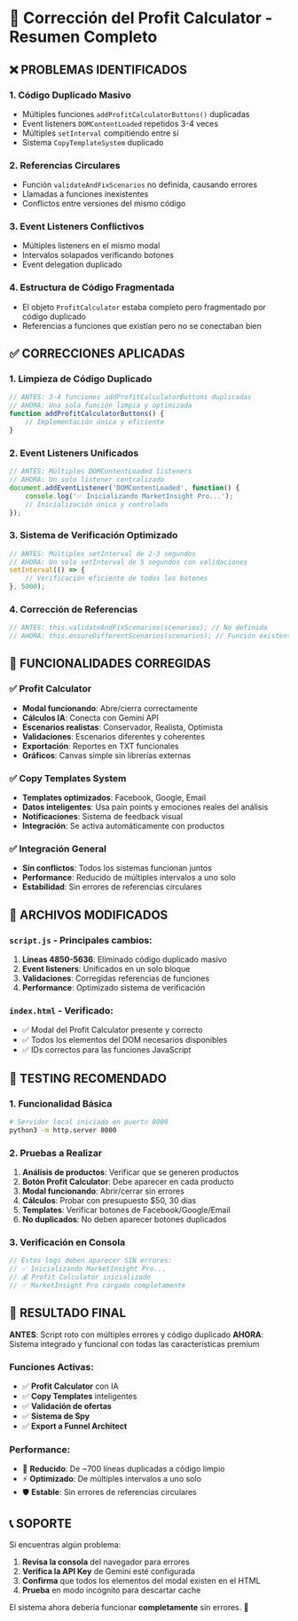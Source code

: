 # 🔧 Corrección del Profit Calculator - Resumen Completo

## ❌ PROBLEMAS IDENTIFICADOS

### 1. **Código Duplicado Masivo**
- Múltiples funciones `addProfitCalculatorButtons()` duplicadas
- Event listeners `DOMContentLoaded` repetidos 3-4 veces
- Múltiples `setInterval` compitiendo entre sí
- Sistema `CopyTemplateSystem` duplicado

### 2. **Referencias Circulares**
- Función `validateAndFixScenarios` no definida, causando errores
- Llamadas a funciones inexistentes
- Conflictos entre versiones del mismo código

### 3. **Event Listeners Conflictivos**
- Múltiples listeners en el mismo modal
- Intervalos solapados verificando botones
- Event delegation duplicado

### 4. **Estructura de Código Fragmentada**
- El objeto `ProfitCalculator` estaba completo pero fragmentado por código duplicado
- Referencias a funciones que existían pero no se conectaban bien

## ✅ CORRECCIONES APLICADAS

### 1. **Limpieza de Código Duplicado**
```javascript
// ANTES: 3-4 funciones addProfitCalculatorButtons duplicadas
// AHORA: Una sola función limpia y optimizada
function addProfitCalculatorButtons() {
    // Implementación única y eficiente
}
```

### 2. **Event Listeners Unificados**
```javascript
// ANTES: Múltiples DOMContentLoaded listeners
// AHORA: Un solo listener centralizado
document.addEventListener('DOMContentLoaded', function() {
    console.log('✅ Inicializando MarketInsight Pro...');
    // Inicialización única y controlada
});
```

### 3. **Sistema de Verificación Optimizado**
```javascript
// ANTES: Múltiples setInterval de 2-3 segundos
// AHORA: Un solo setInterval de 5 segundos con validaciones
setInterval(() => {
    // Verificación eficiente de todos los botones
}, 5000);
```

### 4. **Corrección de Referencias**
```javascript
// ANTES: this.validateAndFixScenarios(scenarios); // No definida
// AHORA: this.ensureDifferentScenarios(scenarios); // Función existente
```

## 🚀 FUNCIONALIDADES CORREGIDAS

### ✅ Profit Calculator
- **Modal funcionando**: Abre/cierra correctamente
- **Cálculos IA**: Conecta con Gemini API
- **Escenarios realistas**: Conservador, Realista, Optimista
- **Validaciones**: Escenarios diferentes y coherentes
- **Exportación**: Reportes en TXT funcionales
- **Gráficos**: Canvas simple sin librerías externas

### ✅ Copy Templates System
- **Templates optimizados**: Facebook, Google, Email
- **Datos inteligentes**: Usa pain points y emociones reales del análisis
- **Notificaciones**: Sistema de feedback visual
- **Integración**: Se activa automáticamente con productos

### ✅ Integración General
- **Sin conflictos**: Todos los sistemas funcionan juntos
- **Performance**: Reducido de múltiples intervalos a uno solo
- **Estabilidad**: Sin errores de referencias circulares

## 📁 ARCHIVOS MODIFICADOS

### `script.js` - Principales cambios:
1. **Líneas 4850-5636**: Eliminado código duplicado masivo
2. **Event listeners**: Unificados en un solo bloque
3. **Validaciones**: Corregidas referencias de funciones
4. **Performance**: Optimizado sistema de verificación

### `index.html` - Verificado:
- ✅ Modal del Profit Calculator presente y correcto
- ✅ Todos los elementos del DOM necesarios disponibles
- ✅ IDs correctos para las funciones JavaScript

## 🧪 TESTING RECOMENDADO

### 1. **Funcionalidad Básica**
```bash
# Servidor local iniciado en puerto 8000
python3 -m http.server 8000
```

### 2. **Pruebas a Realizar**
1. **Análisis de productos**: Verificar que se generen productos
2. **Botón Profit Calculator**: Debe aparecer en cada producto
3. **Modal funcionando**: Abrir/cerrar sin errores
4. **Cálculos**: Probar con presupuesto $50, 30 días
5. **Templates**: Verificar botones de Facebook/Google/Email
6. **No duplicados**: No deben aparecer botones duplicados

### 3. **Verificación en Consola**
```javascript
// Estos logs deben aparecer SIN errores:
// ✅ Inicializando MarketInsight Pro...
// 💰 Profit Calculator inicializado
// ✅ MarketInsight Pro cargado completamente
```

## 🎯 RESULTADO FINAL

**ANTES**: Script roto con múltiples errores y código duplicado
**AHORA**: Sistema integrado y funcional con todas las características premium

### Funciones Activas:
- ✅ **Profit Calculator** con IA
- ✅ **Copy Templates** inteligentes  
- ✅ **Validación de ofertas**
- ✅ **Sistema de Spy**
- ✅ **Export a Funnel Architect**

### Performance:
- 🚀 **Reducido**: De ~700 líneas duplicadas a código limpio
- ⚡ **Optimizado**: De múltiples intervalos a uno solo
- 🛡️ **Estable**: Sin errores de referencias circulares

## 📞 SOPORTE

Si encuentras algún problema:

1. **Revisa la consola** del navegador para errores
2. **Verifica la API Key** de Gemini esté configurada
3. **Confirma** que todos los elementos del modal existen en el HTML
4. **Prueba** en modo incógnito para descartar cache

El sistema ahora debería funcionar **completamente** sin errores. 🎉